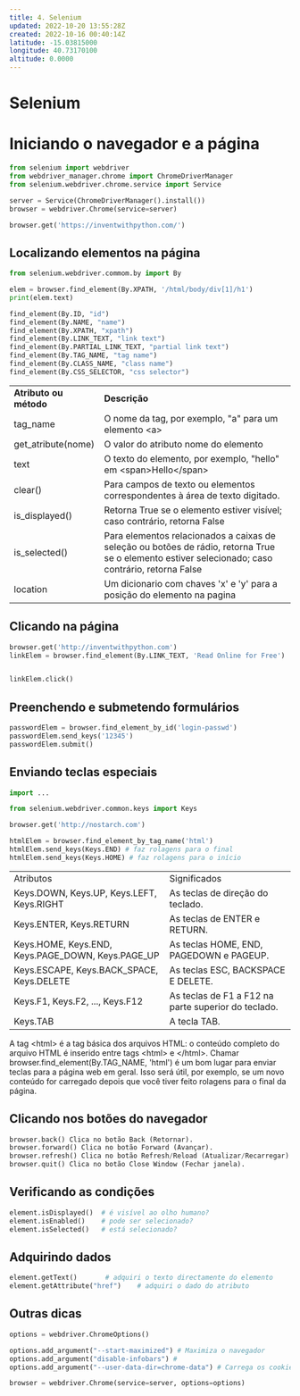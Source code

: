 ```yaml
---
title: 4. Selenium
updated: 2022-10-20 13:55:28Z
created: 2022-10-16 00:40:14Z
latitude: -15.03815000
longitude: 40.73170100
altitude: 0.0000
---
```


# Selenium

# Iniciando o navegador e a página

```python
from selenium import webdriver
from webdriver_manager.chrome import ChromeDriverManager
from selenium.webdriver.chrome.service import Service

server = Service(ChromeDriverManager().install())
browser = webdriver.Chrome(service=server)

browser.get('https://inventwithpython.com/')
```

## Localizando elementos na página

```python
from selenium.webdriver.commom.by import By

elem = browser.find_element(By.XPATH, '/html/body/div[1]/h1')
print(elem.text)
```

```python
find_element(By.ID, "id")
find_element(By.NAME, "name")
find_element(By.XPATH, "xpath")
find_element(By.LINK_TEXT, "link text")
find_element(By.PARTIAL_LINK_TEXT, "partial link text")
find_element(By.TAG_NAME, "tag name")
find_element(By.CLASS_NAME, "class name")
find_element(By.CSS_SELECTOR, "css selector")
```

|     |     |
| --- | --- |
| **Atributo ou método** | **Descrição** |
| tag_name | O nome da tag, por exemplo, "a" para um elemento &lt;a&gt; |
| get_atribute(nome) | O valor do atributo nome do elemento |
| text | O texto do elemento, por exemplo, "hello" em &lt;span&gt;Hello&lt;/span&gt; |
| clear() | Para campos de texto ou elementos correspondentes à área de texto digitado. |
| is_displayed() | Retorna True se o elemento estiver visível; caso contrário, retorna False |
| is_selected() | Para elementos relacionados a caixas de seleção ou botões de rádio, retorna True se o elemento estiver selecionado; caso contrário, retorna False |
| location | Um dicionario com chaves 'x' e 'y' para a posição do elemento na pagina |

## Clicando na página

```python
browser.get('http://inventwithpython.com')
linkElem = browser.find_element(By.LINK_TEXT, 'Read Online for Free')


linkElem.click()
```

## Preenchendo e submetendo formulários

```python
passwordElem = browser.find_element_by_id('login-passwd')
passwordElem.send_keys('12345')
passwordElem.submit()
```

## Enviando teclas especiais

```python
import ...

from selenium.webdriver.common.keys import Keys

browser.get('http://nostarch.com')

htmlElem = browser.find_element_by_tag_name('html')
htmlElem.send_keys(Keys.END) # faz rolagens para o final
htmlElem.send_keys(Keys.HOME) # faz rolagens para o início
```

|     |     |
| --- | --- |
| Atributos | Significados |
| Keys.DOWN, Keys.UP, Keys.LEFT, Keys.RIGHT | As teclas de direção do teclado. |
| Keys.ENTER, Keys.RETURN | As teclas de ENTER e RETURN. |
| Keys.HOME, Keys.END, Keys.PAGE\_DOWN, Keys.PAGE\_UP | As teclas HOME, END, PAGEDOWN e PAGEUP. |
| Keys.ESCAPE, Keys.BACK_SPACE, Keys.DELETE | As teclas ESC, BACKSPACE E DELETE. |
| Keys.F1, Keys.F2, ..., Keys.F12 | As teclas de F1 a F12 na parte superior do teclado. |
| Keys.TAB | A tecla TAB. |

A tag &lt;html&gt; é a tag básica dos arquivos HTML: o conteúdo completo do arquivo HTML é inserido entre tags &lt;html&gt; e &lt;/html&gt;. Chamar browser.find\_element(By.TAG\_NAME, 'html') é um bom lugar para enviar teclas para a página web em geral. Isso será útil, por exemplo, se um novo conteúdo for carregado depois que você tiver feito rolagens para o final da página.

## Clicando nos botões do navegador

```python
browser.back() Clica no botão Back (Retornar).
browser.forward() Clica no botão Forward (Avançar).
browser.refresh() Clica no botão Refresh/Reload (Atualizar/Recarregar).
browser.quit() Clica no botão Close Window (Fechar janela).
```

## Verificando as condições

```python
element.isDisplayed()  # é visível ao olho humano?
element.isEnabled()    # pode ser selecionado?
element.isSelected()   # está selecionado?
```

## Adquirindo dados

```python
element.getText()  		# adquiri o texto directamente do elemento
element.getAttribute("href") 	# adquiri o dado do atributo
```

## Outras dicas

```python
options = webdriver.ChromeOptions()

options.add_argument("--start-maximized") # Maximiza o navegador
options.add_argument("disable-infobars") # 
options.add_argument("--user-data-dir=chrome-data") # Carrega os cookies do usuario

browser = webdriver.Chrome(service=server, options=options)
```